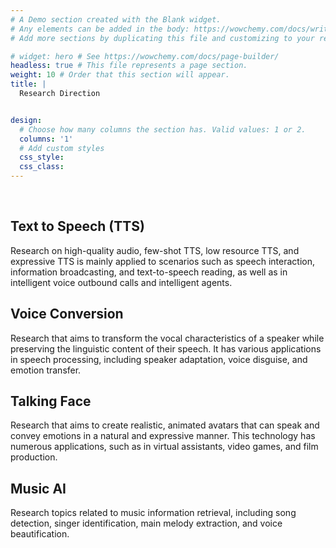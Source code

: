 ```yaml
---
# A Demo section created with the Blank widget.
# Any elements can be added in the body: https://wowchemy.com/docs/writing-markdown-latex/
# Add more sections by duplicating this file and customizing to your requirements.

# widget: hero # See https://wowchemy.com/docs/page-builder/
headless: true # This file represents a page section.
weight: 10 # Order that this section will appear.
title: |
  Research Direction


design:
  # Choose how many columns the section has. Valid values: 1 or 2.
  columns: '1'
  # Add custom styles
  css_style:
  css_class:
---
```


<br>

<h2>Text to Speech (TTS)</h2>
<p>Research on high-quality audio, few-shot TTS, low resource TTS, and expressive TTS is mainly applied to scenarios such as speech interaction, information broadcasting, and text-to-speech reading, as well as in intelligent voice outbound calls and intelligent agents.</p>
<h2>Voice Conversion</h2>
<p>Research that aims to transform the vocal characteristics of a speaker while preserving the linguistic content of their speech. It has various applications in speech processing, including speaker adaptation, voice disguise, and emotion transfer.</p>
<h2>Talking Face</h2>
<p>Research that aims to create realistic, animated avatars that can speak and convey emotions in a natural and expressive manner. This technology has numerous applications, such as in virtual assistants, video games, and film production.</p>
<h2>Music AI</h2>
<p>Research topics related to music information retrieval, including song detection, singer identification, main melody extraction, and voice beautification.</p>
